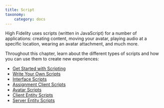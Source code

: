 ```yaml
---
title: Script
taxonomy:
    category: docs
---
```


High Fidelity uses scripts (written in JavaScript) for a number of applications: creating content, moving your avatar, playing audio at a specific location, wearing an avatar attachment, and much more. 

Throughout this chapter, learn about the different types of scripts and how you can use them to create new experiences: 

* [Get Started with Scripting](./get-started-with-scripting)
* [Write Your Own Scripts](./write-scripts)
* [Interface Scripts](./interface-scripts)
* [Assignment Client Scripts](./assignment-client-scripts)
* [Avatar Scripts](./avatar-scripts)
* [Client Entity Scripts](./client-entity-scripts)
* [Server Entity Scripts](./server-entity-scripts)

